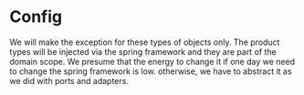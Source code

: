 # Config

We will make the exception for these types of objects only.
The product types will be injected via the spring framework and they are part of the domain scope.
We presume that the energy to change it if one day we need to change the spring framework is low.
otherwise, we have to abstract it as we did with ports and adapters.